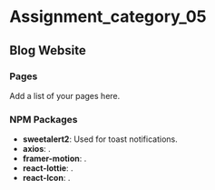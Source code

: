 # Assignment_category_05

## Blog Website

### Pages

Add a list of your pages here.

### NPM Packages

- **sweetalert2**: Used for toast notifications.
- **axios**: .
- **framer-motion**: .
- **react-lottie**: .
- **react-Icon**: .